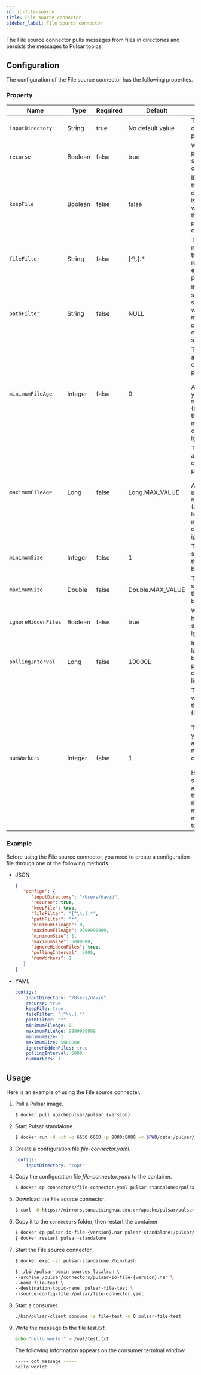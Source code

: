 ```yaml
---
id: io-file-source
title: File source connector
sidebar_label: File source connector
---
```


The File source connector pulls messages from files in directories and persists the messages to Pulsar topics.

## Configuration

The configuration of the File source connector has the following properties.

### Property

| Name | Type|Required | Default | Description 
|------|----------|----------|---------|-------------|
| `inputDirectory` | String|true  | No default value|The input directory to pull files. |
| `recurse` | Boolean|false | true | Whether to pull files from subdirectory or not.|
| `keepFile` |Boolean|false | false | If set to true, the file is not deleted after it is processed, which means the file can be picked up continually. |
| `fileFilter` | String|false| [^\\.].* | The file whose name matches the given regular expression is picked up. |
| `pathFilter` | String |false | NULL | If `recurse` is set to true, the subdirectory whose path matches the given regular expression is scanned. |
| `minimumFileAge` | Integer|false | 0 | The minimum age that a file can be processed. <br><br>Any file younger than `minimumFileAge` (according to the last modification date) is ignored. |
| `maximumFileAge` | Long|false |Long.MAX_VALUE | The maximum age that a file can be processed. <br><br>Any file older than `maximumFileAge` (according to last modification date) is ignored. |
| `minimumSize` |Integer| false |1 | The minimum size (in bytes) that a file can be processed. |
| `maximumSize` | Double|false |Double.MAX_VALUE| The maximum size (in bytes) that a file can be processed. |
| `ignoreHiddenFiles` |Boolean| false | true| Whether the hidden files should be ignored or not. |
| `pollingInterval`|Long | false | 10000L | Indicates how long to wait before performing a directory listing. |
| `numWorkers` | Integer | false | 1 | The number of worker threads that process files.<br><br> This allows you to process a larger number of files concurrently. <br><br>However, setting this to a value greater than 1 makes the data from multiple files mixed in the target topic. |

### Example

Before using the File source connector, you need to create a configuration file through one of the following methods.

* JSON 

    ```json
    {
       "configs": {
          "inputDirectory": "/Users/david",
          "recurse": true,
          "keepFile": true,
          "fileFilter": "[^\\.].*",
          "pathFilter": "*",
          "minimumFileAge": 0,
          "maximumFileAge": 9999999999,
          "minimumSize": 1,
          "maximumSize": 5000000,
          "ignoreHiddenFiles": true,
          "pollingInterval": 5000,
          "numWorkers": 1
       }
    }
    ```

* YAML

    ```yaml
    configs:
        inputDirectory: "/Users/david"
        recurse: true
        keepFile: true
        fileFilter: "[^\\.].*"
        pathFilter: "*"
        minimumFileAge: 0
        maximumFileAge: 9999999999
        minimumSize: 1
        maximumSize: 5000000
        ignoreHiddenFiles: true
        pollingInterval: 5000
        numWorkers: 1
    ```

## Usage

Here is an example of using the File source connecter.

1. Pull a Pulsar image.

    ```bash
    $ docker pull apachepulsar/pulsar:{version}
    ```

2. Start Pulsar standalone.
   
    ```bash
    $ docker run -d -it -p 6650:6650 -p 8080:8080 -v $PWD/data:/pulsar/data --name pulsar-standalone apachepulsar/pulsar:{version} bin/pulsar standalone
    ```

3. Create a configuration file _file-connector.yaml_.

    ```yaml
    configs:
        inputDirectory: "/opt"
    ```

4. Copy the configuration file _file-connector.yaml_ to the container.

    ```bash
    $ docker cp connectors/file-connector.yaml pulsar-standalone:/pulsar/
    ```

5. Download the File source connector.

    ```bash
    $ curl -O https://mirrors.tuna.tsinghua.edu.cn/apache/pulsar/pulsar-{version}/connectors/pulsar-io-file-{version}.nar
    ```

6. Copy it to the `connectors` folder, then restart the container

    ```bash
    $ docker cp pulsar-io-file-{version}.nar pulsar-standalone:/pulsar/connectors/  
    $ docker restart pulsar-standalone
    ```

7. Start the File source connector.

    ```bash
    $ docker exec -it pulsar-standalone /bin/bash

    $ ./bin/pulsar-admin sources localrun \
    --archive /pulsar/connectors/pulsar-io-file-{version}.nar \
    --name file-test \
    --destination-topic-name  pulsar-file-test \
    --source-config-file /pulsar/file-connector.yaml
    ```

8. Start a consumer.

    ```bash
    ./bin/pulsar-client consume -s file-test -n 0 pulsar-file-test
    ```

9. Write the message to the file _test.txt_.
   
    ```bash
    echo "hello world!" > /opt/test.txt
    ```

    The following information appears on the consumer terminal window.

    ```bash
    ----- got message -----
    hello world!
    ```

    

